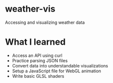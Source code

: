 # weather-vis
Accessing and visualizing weather data

# What I learned
- Access an API using curl
- Practice parsing JSON files
- Convert data into understandable visualizations
- Setup a JavaScript file for WebGL animation
- Write basic GLSL shaders
